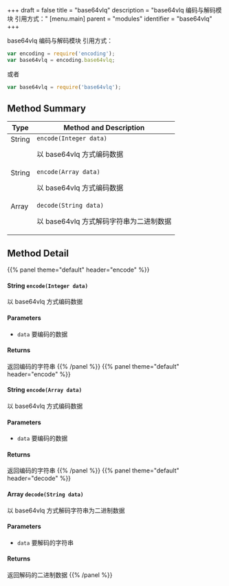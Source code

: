 +++
draft = false
title = "base64vlq"
description = "base64vlq 编码与解码模块 引用方式："
[menu.main]
parent = "modules"
identifier = "base64vlq"
+++

base64vlq 编码与解码模块 引用方式：

```js
var encoding = require('encoding');
var base64vlq = encoding.base64vlq;
```
 或者 
```js
var base64vlq = require('base64vlq');
```

## Method Summary

Type                           | Method and Description
-------------------------------|---------------------------------------------
String            | `encode(Integer data)`<p>以 base64vlq 方式编码数据</p>
String            | `encode(Array data)`<p>以 base64vlq 方式编码数据</p>
Array            | `decode(String data)`<p>以 base64vlq 方式解码字符串为二进制数据</p>

## Method Detail

{{% panel theme="default" header="encode" %}}
#### **String** `encode(Integer data)`

以 base64vlq 方式编码数据

#### Parameters
* `data` 要编码的数据 

#### Returns
返回编码的字符串
{{% /panel %}}
{{% panel theme="default" header="encode" %}}
#### **String** `encode(Array data)`

以 base64vlq 方式编码数据

#### Parameters
* `data` 要编码的数据 

#### Returns
返回编码的字符串
{{% /panel %}}
{{% panel theme="default" header="decode" %}}
#### **Array** `decode(String data)`

以 base64vlq 方式解码字符串为二进制数据

#### Parameters
* `data` 要解码的字符串 

#### Returns
返回解码的二进制数据
{{% /panel %}}

<style>
  td {
    vertical-align: top;
  }
</style>